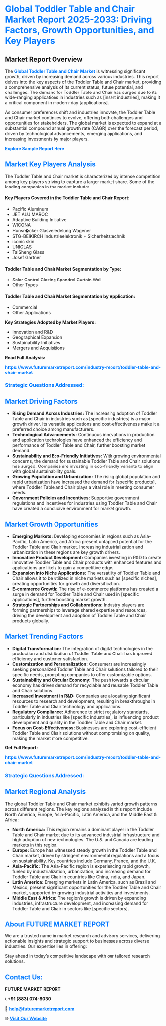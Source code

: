 <h1 style="color: #007BFF;">Global Toddler Table and Chair Market Report 2025-2033: Driving Factors, Growth Opportunities, and Key Players</h1>

<section id="overview">
<h2>Market Report Overview</h2>
<p>The <a href="https://www.futuremarketreport.com/industry-report/toddler-table-and-chair-market" style="color: #007BFF; text-decoration: none;"><strong>Global Toddler Table and Chair Market</strong></a> is witnessing significant growth, driven by increasing demand across various industries. This report delves into the key aspects of the Toddler Table and Chair market, providing a comprehensive analysis of its current status, future potential, and challenges. The demand for Toddler Table and Chair has surged due to its wide-ranging applications in industries such as [insert industries], making it a critical component in modern-day [applications].</p>
<p>As consumer preferences shift and industries innovate, the Toddler Table and Chair market continues to evolve, offering both challenges and opportunities for stakeholders. The global market is expected to expand at a substantial compound annual growth rate (CAGR) over the forecast period, driven by technological advancements, emerging applications, and increasing investments by major players.</p>
</section>

<section id="overview">
<p><a href="https://www.futuremarketreport.com/request-sample/reportId=31997" style="color: #007BFF; text-decoration: none;"><strong>Explore Sample Report Here</strong></a></p>
</section>

<section id="key-players">
<h2 style="color: #007BFF;">Market Key Players Analysis</h2>
<p>The Toddler Table and Chair market is characterized by intense competition among key players striving to capture a larger market share. Some of the leading companies in the market include:</p>
<h4>Key Players Covered in the Toddler Table and Chair Report:</h4>
<ul><li>Pacific Aluminum</li><li>JET ALU MAROC</li><li>Adaptive Building Initiative</li><li>WICONA</li><li>Hunsr�cker Glasveredelung Wagener</li><li>STG-BEIKIRCH Industrieelektronik + Sicherheitstechnik</li><li>iconic skin</li><li>UNIGLAS</li><li>TaiSheng Glass</li><li>Josef Gartner</li></ul>
<h4>Toddler Table and Chair Market Segmentation by Type:</h4>
<ul><li>Solar Control Glazing Spandrel Curtain Wall</li><li>Other Types</li></ul>

<h4>Toddler Table and Chair Market Segmentation by Application:</h4>
<ul><li>Commercial</li><li>Other Applications</li></ul>
<p><strong>Key Strategies Adopted by Market Players:</strong></p>
<ul>
<li>Innovation and R&D</li>
<li>Geographical Expansion</li>
<li>Sustainability Initiatives</li>
<li>Mergers and Acquisitions</li>
</ul>
</section>

<section>
<p><strong>Read Full Analysis: </strong></p><a href="https://www.futuremarketreport.com/industry-report/toddler-table-and-chair-market" style="color: #007BFF; text-decoration: none;"><strong>https://www.futuremarketreport.com/industry-report/toddler-table-and-chair-market</strong></a>
<h3 style="color: #007BFF;">Strategic Questions Addressed:</h3>
</section>

<section id="driving-factors">
<h2 style="color: #007BFF;">Market Driving Factors</h2>
<ul>
<li><strong>Rising Demand Across Industries:</strong> The increasing adoption of Toddler Table and Chair in industries such as [specific industries] is a major growth driver. Its versatile applications and cost-effectiveness make it a preferred choice among manufacturers.</li>
<li><strong>Technological Advancements:</strong> Continuous innovations in production and application technologies have enhanced the efficiency and performance of Toddler Table and Chair, further boosting market demand.</li>
<li><strong>Sustainability and Eco-Friendly Initiatives:</strong> With growing environmental concerns, the demand for sustainable Toddler Table and Chair solutions has surged. Companies are investing in eco-friendly variants to align with global sustainability goals.</li>
<li><strong>Growing Population and Urbanization:</strong> The rising global population and rapid urbanization have increased the demand for [specific products], where Toddler Table and Chair plays a vital role in meeting consumer needs.</li>
<li><strong>Government Policies and Incentives:</strong> Supportive government regulations and incentives for industries using Toddler Table and Chair have created a conducive environment for market growth.</li>
</ul>
</section>

<section id="growth-opportunities">
<h2 style="color: #007BFF;">Market Growth Opportunities</h2>
<ul>
<li><strong>Emerging Markets:</strong> Developing economies in regions such as Asia-Pacific, Latin America, and Africa present untapped potential for the Toddler Table and Chair market. Increasing industrialization and urbanization in these regions are key growth drivers.</li>
<li><strong>Innovative Product Development:</strong> Companies investing in R&D to create innovative Toddler Table and Chair products with enhanced features and applications are likely to gain a competitive edge.</li>
<li><strong>Expansion into Niche Applications:</strong> The versatility of Toddler Table and Chair allows it to be utilized in niche markets such as [specific niches], creating opportunities for growth and diversification.</li>
<li><strong>E-commerce Growth:</strong> The rise of e-commerce platforms has created a surge in demand for Toddler Table and Chair used in [specific applications], further boosting market growth.</li>
<li><strong>Strategic Partnerships and Collaborations:</strong> Industry players are forming partnerships to leverage shared expertise and resources, driving the development and adoption of Toddler Table and Chair products globally.</li>
</ul>
</section>

<section id="trending-factors">
<h2 style="color: #007BFF;">Market Trending Factors</h2>
<ul>
<li><strong>Digital Transformation:</strong> The integration of digital technologies in the production and distribution of Toddler Table and Chair has improved efficiency and customer satisfaction.</li>
<li><strong>Customization and Personalization:</strong> Consumers are increasingly seeking personalized Toddler Table and Chair solutions tailored to their specific needs, prompting companies to offer customizable options.</li>
<li><strong>Sustainability and Circular Economy:</strong> The push towards a circular economy has driven demand for recyclable and reusable Toddler Table and Chair solutions.</li>
<li><strong>Increased Investment in R&D:</strong> Companies are allocating significant resources to research and development, resulting in breakthroughs in Toddler Table and Chair technology and applications.</li>
<li><strong>Regulatory Compliance:</strong> Adherence to strict regulatory standards, particularly in industries like [specific industries], is influencing product development and quality in the Toddler Table and Chair market.</li>
<li><strong>Focus on Cost-Effectiveness:</strong> Businesses are exploring cost-efficient Toddler Table and Chair solutions without compromising on quality, making the market more competitive.</li>
</ul>
</section>

<section>
<p><strong>Get Full Report: </strong></p><a href="https://www.futuremarketreport.com/industry-report/toddler-table-and-chair-market" style="color: #007BFF; text-decoration: none;"><strong>https://www.futuremarketreport.com/industry-report/toddler-table-and-chair-market</strong></a>
<h3 style="color: #007BFF;">Strategic Questions Addressed:</h3>
</section>


<section id="regional-analysis">
<h2 style="color: #007BFF;">Market Regional Analysis</h2>
<p>The global Toddler Table and Chair market exhibits varied growth patterns across different regions. The key regions analyzed in this report include North America, Europe, Asia-Pacific, Latin America, and the Middle East & Africa:</p>
<ul>
<li><strong>North America:</strong> This region remains a dominant player in the Toddler Table and Chair market due to its advanced industrial infrastructure and high adoption of new technologies. The U.S. and Canada are leading markets in this region.</li>
<li><strong>Europe:</strong> Europe has witnessed steady growth in the Toddler Table and Chair market, driven by stringent environmental regulations and a focus on sustainability. Key countries include Germany, France, and the U.K.</li>
<li><strong>Asia-Pacific:</strong> The Asia-Pacific region is experiencing rapid growth, fueled by industrialization, urbanization, and increasing demand for Toddler Table and Chair in countries like China, India, and Japan.</li>
<li><strong>Latin America:</strong> Emerging markets in Latin America, such as Brazil and Mexico, present significant opportunities for the Toddler Table and Chair market, supported by growing industrial activities and investments.</li>
<li><strong>Middle East & Africa:</strong> The region’s growth is driven by expanding industries, infrastructure development, and increasing demand for Toddler Table and Chair in sectors like [specific sectors].</li>
</ul>
</section>

<footer>
<h2 style="color: #007BFF;">About FUTURE MARKET REPORT</h2>
<p>We are a trusted name in market research and advisory services, delivering actionable insights and strategic support to businesses across diverse industries. Our expertise lies in offering:</p>

<p>Stay ahead in today’s competitive landscape with our tailored research solutions.</p>

<h2 style="color: #007BFF;">Contact Us:</h2>
<p><strong>FUTURE MARKET REPORT</strong></p>
<p>📞 <strong>+91 (883) 074-8030</strong></p>
<p>📧 <strong><a href="mailto:help@futuremarketreport.com" style="color: #007BFF;">help@futuremarketreport.com</a></strong></p>
<p>🌐 <strong><a href="https://www.futuremarketreport.com/" style="color: #007BFF;">Visit Our Website</a></strong></p>
</footer>